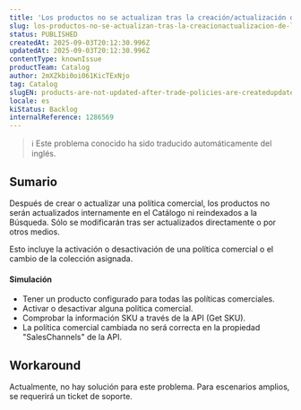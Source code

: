 ```yaml
---
title: 'Los productos no se actualizan tras la creación/actualización de las políticas comerciales'
slug: los-productos-no-se-actualizan-tras-la-creacionactualizacion-de-las-politicas-comerciales
status: PUBLISHED
createdAt: 2025-09-03T20:12:30.996Z
updatedAt: 2025-09-03T20:12:30.996Z
contentType: knownIssue
productTeam: Catalog
author: 2mXZkbi0oi061KicTExNjo
tag: Catalog
slugEN: products-are-not-updated-after-trade-policies-are-createdupdated
locale: es
kiStatus: Backlog
internalReference: 1286569
---
```


>ℹ️ Este problema conocido ha sido traducido automáticamente del inglés.

## Sumario


Después de crear o actualizar una política comercial, los productos no serán actualizados internamente en el Catálogo ni reindexados a la Búsqueda. Sólo se modificarán tras ser actualizados directamente o por otros medios.

Esto incluye la activación o desactivación de una política comercial o el cambio de la colección asignada.


#### Simulación



- Tener un producto configurado para todas las políticas comerciales.
- Activar o desactivar alguna política comercial.
- Comprobar la información SKU a través de la API (Get SKU).
- La política comercial cambiada no será correcta en la propiedad "SalesChannels" de la API.

## Workaround


Actualmente, no hay solución para este problema. Para escenarios amplios, se requerirá un ticket de soporte.



